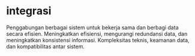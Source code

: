 # integrasi
 Penggabungan berbagai sistem untuk bekerja sama dan berbagi data secara efisien.
 Meningkatkan efisiensi, mengurangi redundansi data, dan meningkatkan konsistensi informasi.
  Kompleksitas teknis, keamanan data, dan kompatibilitas antar sistem.

